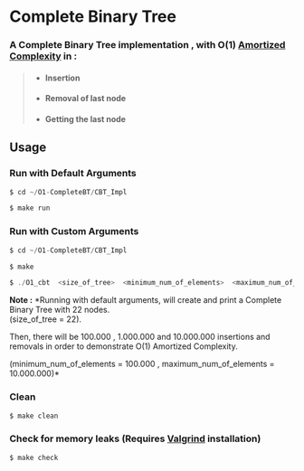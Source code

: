 # Complete Binary Tree

### A Complete Binary Tree implementation , with O(1) [Amortized Complexity](https://en.wikipedia.org/wiki/Amortized_analysis) in :
> - #### Insertion
> - #### Removal of last node
> - #### Getting the last node

## Usage
### Run with Default Arguments

```c
$ cd ~/O1-CompleteBT/CBT_Impl

$ make run
```
### Run with Custom Arguments

```c
$ cd ~/O1-CompleteBT/CBT_Impl

$ make 

$ ./O1_cbt  <size_of_tree>  <minimum_num_of_elements>  <maximum_num_of_elements>
```

**Note :**  *Running with default arguments, will create and print a Complete Binary Tree with 22 nodes.       
 (size_of_tree = 22).   
                                                                             
Then, there will be 100.000 , 1.000.000 and 10.000.000 insertions and removals in order to demonstrate O(1) Amortized Complexity.                                                                              

(minimum_num_of_elements = 100.000 , maximum_num_of_elements = 10.000.000)*

                                                                                      

### Clean

```c
$ make clean
```

### Check for memory leaks (Requires [Valgrind](https://valgrind.org/) installation)

```c
$ make check
```